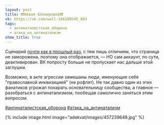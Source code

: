 ```yaml
---
layout: post
title: ❗❗❗Новая блокировка❗❗❗
vk: https://vk.com/wall-166188545_883
tags:
  - антинаталистская_оборона
  - атака_на_антинатализм
show_title: true
---
```

Сценарий [почти как в прошлый раз](../adekvat/335.html), с тем лишь отличием, что страница не заморожена, поэтому она отображается, — НО сам аккаунт, по сути, деактивирован. ВК попросту больше не пропускает нас дальше этой заглушки.

Возможно, в акте агрессии замешаны люди, именующие себя "православной инквизицией" (не рофлят). Не так давно один из этих фанатиков угрожал покарать основательницу сообщества, а главное — разобраться с антинатализмом, пообещав самолично заняться этим вопросом. 

[#антинаталистская_оборона](poisk.html#антинаталистская_оборона)
[#атака_на_антинатализм](poisk.html#атака_на_антинатализм)

{% include image.html image="adekvat/images/457239648.jpg" %}